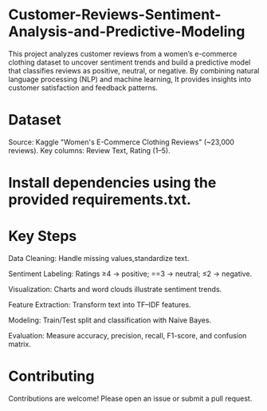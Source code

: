 # Customer-Reviews-Sentiment-Analysis-and-Predictive-Modeling
This project analyzes customer reviews from a women’s e-commerce clothing dataset to uncover sentiment trends and build a predictive model that classifies reviews as positive, neutral, or negative. By combining natural language processing (NLP) and machine learning, It provides insights into customer satisfaction and feedback patterns.


# Dataset

Source: Kaggle "Women's E-Commerce Clothing Reviews" (~23,000 reviews).
Key columns: Review Text, Rating (1–5).

# Install dependencies using the provided requirements.txt.

# Key Steps

Data Cleaning: Handle missing values,standardize text.

Sentiment Labeling: Ratings ≥4 → positive; ==3 → neutral; ≤2 → negative.

Visualization: Charts and word clouds illustrate sentiment trends.

Feature Extraction: Transform text into TF–IDF features.

Modeling: Train/Test split and classification with Naive Bayes.

Evaluation: Measure accuracy, precision, recall, F1-score, and confusion matrix.

# Contributing

Contributions are welcome! Please open an issue or submit a pull request.

